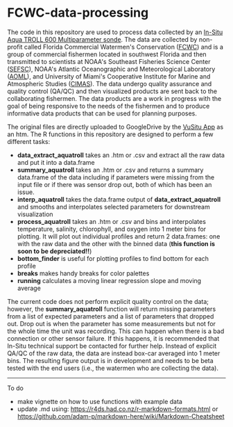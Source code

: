 # FCWC-data-processing

The code in this repository are used to process data collected by an [In-Situ Aqua TROLL 600 Multiparameter sonde](https://in-situ.com/us/aqua-troll-600-multiparameter-sonde). The data are collected by non-profit called Florida Commercial Watermen's Conservation ([FCWC](https://floridawatermen.org)) and is a group of commercial fishermen located in southwest Florida and then transmitted to scientists at NOAA's Southeast Fisheries Science Center ([SEFSC](https://www.fisheries.noaa.gov/about/southeast-fisheries-science-center)), NOAA's Atlantic Oceanographic and Meteorological Laboratory ([AOML](https://www.aoml.noaa.gov/)), and University of Miami's Cooperative Institute for Marine and Atmospheric Studies ([CIMAS](https://cimas.rsmas.miami.edu/)). The data undergo quality assurance and quality control (QA/QC) and then visualized products are sent back to the collaborating fishermen. The data products are a work in progress with the goal of being responsive to the needs of the fishermen and to produce informative data products that can be used for planning purposes.

The original files are directly uploaded to GoogleDrive by the [VuSitu App](https://in-situ.com/us/vusitu-app) as an htm. The R functions in this repository are designed to perform a few different tasks: 

* **data_extract_aquatroll** takes an .htm or .csv and extract all the raw data and put it into a data.frame
* **summary_aquatroll** takes an .htm or .csv and returns a summary data.frame of the data including if parameters were missing from the input file or if there was sensor drop out, both of which has been an issue.
* **interp_aquatroll** takes the data.frame output of **data_extract_aquatroll** and smooths and interpolates selected parameters for downstream visualization
* **process_aquatroll** takes an .htm or .csv and bins and interpolates temperature, salinity, chlorophyll, and oxygen into 1 meter bins for plotting. It will plot out individual profiles and return 2 data.frames: one with the raw data and the other with the binned data (**this function is soon to be depreciated!!**)
* **bottom_finder** is useful for plotting profiles to find bottom for each profile
* **breaks** makes handy breaks for color palettes
* **running** calculates a moving linear regression slope and moving average

The current code does not perform explicit quality control on the data; however, the **summary_aquatroll** function will return missing parameters from a list of expected parameters and a list of parameters that dropped out. Drop out is when the parameter has some measurements but not for the whole time the unit was recording. This can happen when there is a bad connection or other sensor failure. If this happens, it is recommended that In-Situ technical support be contacted for further help. Instead of explicit QA/QC of the raw data, the data are instead box-car averaged into 1 meter bins. The resulting figure output is in development and needs to be beta tested with the end users (i.e., the watermen who are collecting the data).


---

To do 

* make vignette on how to use functions with example data
* update .md using: https://r4ds.had.co.nz/r-markdown-formats.html or https://github.com/adam-p/markdown-here/wiki/Markdown-Cheatsheet

